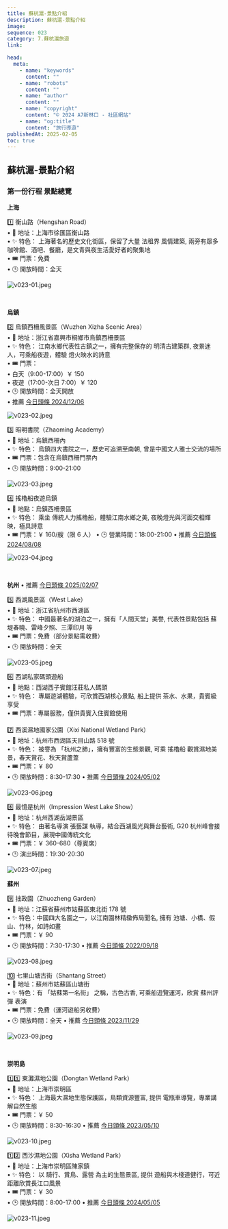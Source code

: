```yaml
---
title: 蘇杭滬-景點介紹
description: 蘇杭滬-景點介紹
image:
sequence: 023
category: 7.蘇杭滬旅遊
link:

head:
  meta:
    - name: "keywords"
      content: ""
    - name: "robots"
      content: ""
    - name: "author"
      content: ""
    - name: "copyright"
      content: "© 2024 A7新林口 - 社區網站"
    - name: "og:title"
      content: "旅行導遊"
publishedAt: 2025-02-05
toc: true
---
```


## 蘇杭滬-景點介紹

### 第一份行程 景點總覽

**上海**

1️⃣ 衡山路（Hengshan Road）  
 • 📍 地址：上海市徐匯區衡山路  
 • ✨ 特色： 上海著名的歷史文化街區，保留了大量 法租界 風情建築, 兩旁有眾多咖啡館、酒吧、餐廳，是文青與夜生活愛好者的聚集地  
• 🎟 門票：免費  
• 🕒 開放時間：全天

![v023-01.jpeg](/images/travel/v023-01.jpeg)

<br>

**烏鎮**

2️⃣ 烏鎮西柵風景區（Wuzhen Xizha Scenic Area）  
 • 📍 地址：浙江省嘉興市桐鄉市烏鎮西柵景區  
 • ✨ 特色：
江南水鄉代表性古鎮之一，擁有完整保存的 明清古建築群, 夜景迷人，可乘船夜遊，體驗 燈火映水的詩意  
 • 🎟 門票：  
 • 白天（9:00-17:00）￥ 150  
 • 夜遊（17:00-次日 7:00）￥ 120  
 • 🕒 開放時間：全天開放  
 • 推薦 <a href="https://www.toutiao.com/video/7445243376852075018/?app=news_article&timestamp=1738874259&utm_campaign=client_share&is_hit_share_recommend=0&utm_campaign=client_share&share_did=MS4wLjACAAAAl6fag84FS2y9PqwgOdAlZG_Ab50kbVJP3cfl-kLAVl5BfMc3Ldj4XJpi14ed88i9&req_id_new=202502070437383D4838AFAEC5D5970A71&chn_id=94349569390&category_new=discovery_feed&source=m_redirect">今日頭條 2024/12/06</a>

![v023-02.jpeg](/images/travel/v023-02.jpeg)

3️⃣ 昭明書院（Zhaoming Academy）  
 • 📍 地址：烏鎮西柵內  
 • ✨ 特色： 烏鎮四大書院之一，歷史可追溯至南朝, 曾是中國文人雅士交流的場所  
 • 🎟 門票：包含在烏鎮西柵門票內  
 • 🕒 開放時間：9:00-21:00

![v023-03.jpeg](/images/travel/v023-03.jpeg)

4️⃣ 搖櫓船夜遊烏鎮  
 • 📍 地點：烏鎮西柵景區  
 • ✨ 特色： 乘坐 傳統人力搖櫓船，體驗江南水鄉之美, 夜晚燈光與河面交相輝映，極具詩意  
 • 🎟 門票：￥ 160/艘（限 6 人）
• 🕒 營業時間：18:00-21:00
• 推薦 <a href="https://www.toutiao.com/video/7400757976866226697/?channel=&source=search_tab">今日頭條 2024/08/08</a>

![v023-04.jpeg](/images/travel/v023-04.jpeg)

<br>

**杭州**
• 推薦 <a href="https://www.toutiao.com/video/7468350963053511202/?channel=&source=search_tab">今日頭條 2025/02/07</a>

5️⃣ 西湖風景區（West Lake）  
 • 📍 地址：浙江省杭州市西湖區  
 • ✨ 特色： 中國最著名的湖泊之一，擁有「人間天堂」美譽, 代表性景點包括 蘇堤春曉、雷峰夕照、三潭印月 等  
 • 🎟 門票：免費（部分景點需收費）  
 • 🕒 開放時間：全天

![v023-05.jpeg](/images/travel/v023-05.jpeg)

6️⃣ 西湖私家碼頭遊船  
 • 📍 地點：西湖西子賓館汪莊私人碼頭  
 • ✨ 特色： 專屬遊湖體驗，可欣賞西湖核心景點, 船上提供 茶水、水果，貴賓級享受  
 • 🎟 門票：專屬服務，僅供貴賓入住賓館使用

7️⃣ 西溪濕地國家公園（Xixi National Wetland Park）  
 • 📍 地址：杭州市西湖區天目山路 518 號  
 • ✨ 特色： 被譽為 「杭州之肺」，擁有豐富的生態景觀, 可乘 搖櫓船 觀賞濕地美景，春天賞花、秋天賞蘆葦  
 • 🎟 門票：￥ 80  
 • 🕒 開放時間：8:30-17:30
• 推薦 <a href="https://www.toutiao.com/video/7303847877087134245/?channel=&source=search_tab">今日頭條 2024/05/02</a>

![v023-06.jpeg](/images/travel/v023-06.jpeg)

8️⃣ 最憶是杭州（Impression West Lake Show）  
 • 📍 地址：杭州西湖岳湖景區  
 • ✨ 特色： 由著名導演 張藝謀 執導，結合西湖風光與舞台藝術, G20 杭州峰會接待晚會節目，展現中國傳統文化  
 • 🎟 門票：￥ 360-680（尊賓席）  
 • 🕒 演出時間：19:30-20:30

![v023-07.jpeg](/images/travel/v023-07.jpeg)
<br>

**蘇州**

9️⃣ 拙政園（Zhuozheng Garden）  
 • 📍 地址：江蘇省蘇州市姑蘇區東北街 178 號  
 • ✨ 特色：中國四大名園之一，以江南園林精緻佈局聞名, 擁有 池塘、小橋、假山、竹林，如詩如畫  
 • 🎟 門票：￥ 90  
 • 🕒 開放時間：7:30-17:30
• 推薦 <a href="https://www.toutiao.com/video/7144654567907525158/?channel=&source=search_tab">今日頭條 2022/09/18</a>

![v023-08.jpeg](/images/travel/v023-08.jpeg)

🔟 七里山塘古街（Shantang Street）  
 • 📍 地址：蘇州市姑蘇區山塘街  
 • ✨ 特色：有 「姑蘇第一名街」 之稱，古色古香, 可乘船遊覽運河，欣賞 蘇州評彈 表演  
 • 🎟 門票：免費（運河遊船另收費）  
 • 🕒 開放時間：全天
• 推薦 <a href="https://www.toutiao.com/video/7306782742253929012/?channel=&source=search_tab">今日頭條 2023/11/29</a>

![v023-09.jpeg](/images/travel/v023-09.jpeg)

<br>

**崇明島**

1️⃣1️⃣ 東灘濕地公園（Dongtan Wetland Park）  
 • 📍 地址：上海市崇明區  
 • ✨ 特色： 上海最大濕地生態保護區，鳥類資源豐富, 提供 電瓶車導覽，專業講解自然生態  
 • 🎟 門票：￥ 50  
 • 🕒 開放時間：8:30-16:30
• 推薦 <a href="https://www.toutiao.com/video/7231519797723595279/?channel=&source=search_tab">今日頭條 2023/05/10</a>

![v023-10.jpeg](/images/travel/v023-10.jpeg)

1️⃣2️⃣ 西沙濕地公園（Xisha Wetland Park）  
 • 📍 地址：上海市崇明區陳家鎮  
 • ✨ 特色： 以 騎行、賞鳥、露營 為主的生態景區, 提供 遊船與木棧道健行，可近距離欣賞長江口風景  
 • 🎟 門票：￥ 30  
 • 🕒 開放時間：8:00-17:00
• 推薦 <a href="https://www.toutiao.com/video/7365330697801695784/?channel=&source=search_tab">今日頭條 2024/05/05</a>

![v023-11.jpeg](/images/travel/v023-11.jpeg)
